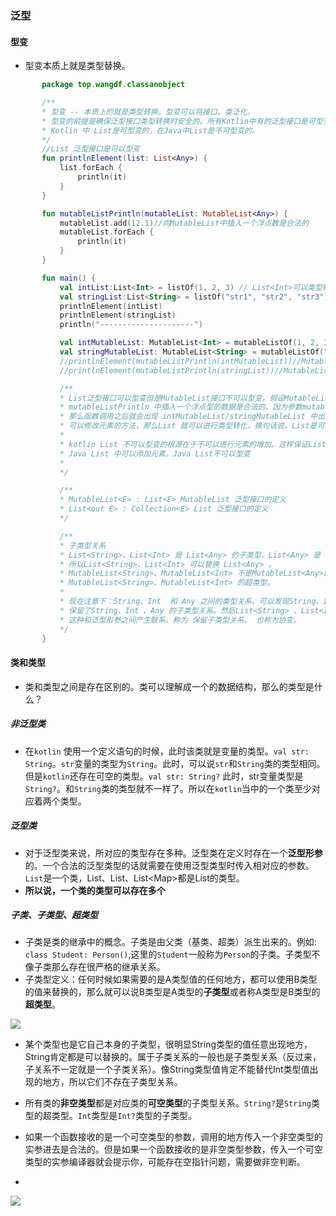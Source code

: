 ### 泛型
#### 型变

- 型变本质上就是类型替换。

 ```kotlin
        package top.wangdf.classanobject

        /**
        * 型变 -- 本质上的就是类型转换。型变可以将接口、类泛化。
        * 型变的前提是确保泛型接口类型转换时安全的。所有Kotlin中有的泛型接口是可型变的，有的接口有是不可型变的。
        * Kotlin 中 List是可型变的，在Java中List是不可型变的。
        */
        //List 泛型接口是可以型变
        fun printlnElement(list: List<Any>) {
            list.forEach {
                println(it)
            }
        }

        fun mutableListPrintln(mutableList: MutableList<Any>) {
            mutableList.add(12.1)//向MutableList中插入一个浮点数是合法的
            mutableList.forEach {
                println(it)
            }
        }

        fun main() {
            val intList:List<Int> = listOf(1, 2, 3) // List<Int>可以类型转换List<Any>
            val stringList:List<String> = listOf("str1", "str2", "str3")//List<String> 可以类型转换为List<Any>
            printlnElement(intList)
            printlnElement(stringList)
            println("---------------------")

            val intMutableList: MutableList<Int> = mutableListOf(1, 2, 3)
            val stringMutableList: MutableList<String> = mutableListOf("str1", "str2", "str3")
            //printlnElement(mutableListPrintln(intMutableList))//MutableList<Int> 不可以型变为 MutableList<Any>
            //printlnElement(mutableListPrintln(stringList))//MutableList<String> 不可以型变为 MutableList<Any>

            /**
            * List泛型接口可以型变但是MutableList接口不可以型变。假设MutableList泛型接口可以型变， 那么在
            * mutableListPrintln 中插入一个浮点型的数据是合法的。因为参数mutableList类型是 MutableList<Any>
            * 那么函数调用之后就会出现 intMutableList/stringMutableList 中出现一个浮点类型的数。反过来，List中没有
            * 可以修改元素的方法，那么List 就可以进行类型转化，换句话说。List是可以型变，MutableList不可以型变。
            *
            * kotlin List 不可以型变的根源在于不可以进行元素的增加。这样保证List在任何的过程中不会出现错误类型的情况
            * Java List 中可以添加元素。Java List不可以型变
            *
            */

            /**
            * MutableList<E> : List<E> MutableList 泛型接口的定义
            * List<out E> : Collection<E> List 泛型接口的定义
            */

            /**
            * 子类型关系
            * List<String>、List<Int> 是 List<Any> 的子类型。List<Any> 是 List<String>、List<Int> 的超类型。
            * 所以List<String>、List<Int> 可以替换 List<Any> 。
            * MutableList<String>、MutableList<Int> 不是MutableList<Any>的子类型。MutableList<Any> 也不是
            * MutableList<String>、MutableList<Int> 的超类型。
            *
            * 现在注意下：String、Int  和 Any 之间的类型关系。可以发现String、Int 是 Any的子类型关系。List泛型接口
            * 保留了String、Int 、Any 的子类型关系。然后List<String> 、List<Int> 同时还是 List<Any> 的子类型。
            * 这种和泛型形参之间产生联系。称为 保留子类型关系。 也称为协变。
            */
        }

 ```

#### 类和类型
- 类和类型之间是存在区别的。类可以理解成一个的数据结构，那么的类型是什么？
##### 非泛型类
- 在`kotlin` 使用一个定义语句的时候，此时该类就是变量的类型。`val str: String`。`str`变量的类型为`String`。此时，可以说`str`和`String`类的类型相同。但是`kotlin`还存在可空的类型。`val str: String?` 此时，str变量类型是`String?`。和`String`类的类型就不一样了。所以在`kotlin`当中的一个类至少对应着两个类型。
##### 泛型类
- 对于泛型类来说，所对应的类型存在多种。泛型类在定义时存在一个**泛型形参**的。一个合法的泛型类型的话就需要在使用泛型类型时传入相对应的参数。`List`是一个类，List<String>、List<Int>、List<Map<String>>都是List的类型。
- **所以说，一个类的类型可以存在多个**
##### 子类、子类型、超类型
- 子类是类的继承中的概念。子类是由父类（基类、超类）派生出来的。例如: `class Student: Person()`,这里的`Student`一般称为`Person`的子类。子类型不像子类那么存在很严格的继承关系。
- 子类型定义：任何时候如果需要的是A类型值的任何地方，都可以使用B类型的值来替换的，那么就可以说B类型是A类型的**子类型**或者称A类型是B类型的**超类型**。

<img src = "https://user-gold-cdn.xitu.io/2018/11/8/166f3af51f6c7db1?imageslim">

- 某个类型也是它自己本身的子类型，很明显String类型的值任意出现地方，String肯定都是可以替换的。属于子类关系的一般也是子类型关系（反过来，子关系不一定就是一个子类关系）。像String类型值肯定不能替代Int类型值出现的地方，所以它们不存在子类型关系。

- 所有类的**非空类型**都是对应类的**可空类型**的子类型关系。`String?`是`String`类型的超类型。`Int`类型是`Int?`类型的子类型。
- 如果一个函数接收的是一个可空类型的参数，调用的地方传入一个非空类型的实参进去是合法的。但是如果一个函数接收的是非空类型参数，传入一个可空类型的实参编译器就会提示你，可能存在空指针问题，需要做非空判断。

- 
<img src= "https://user-gold-cdn.xitu.io/2018/11/8/166f3aff99036157?imageView2/0/w/1280/h/960/format/webp/ignore-error/1">


